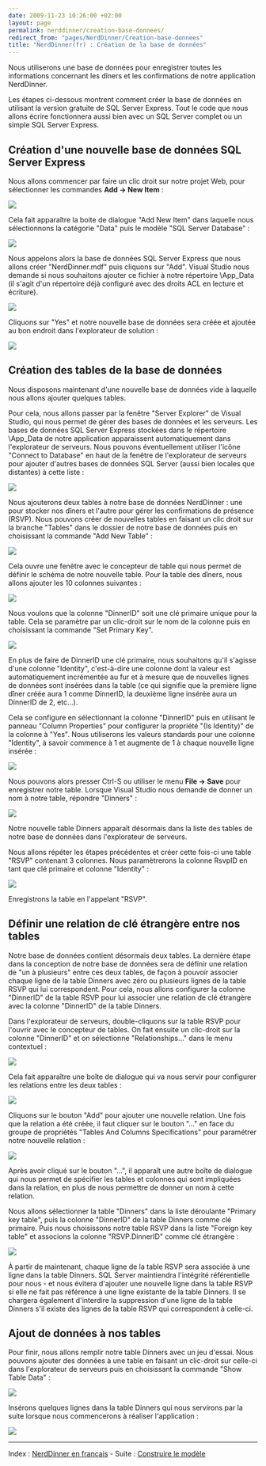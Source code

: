 ```yaml
---
date: 2009-11-23 10:26:00 +02:00
layout: page
permalink: nerddinner/creation-base-donnees/
redirect_from: "pages/NerdDinner/Creation-base-donnees"
title: "NerdDinner(fr) : Création de la base de données"
---
```


Nous utiliserons une base de données pour enregistrer toutes les
informations concernant les dîners et les confirmations de notre application
NerdDinner.

Les étapes ci-dessous montrent comment créer la base de données en utilisant
la version gratuite de SQL Server Express. Tout le code que nous allons écrire
fonctionnera aussi bien avec un SQL Server complet ou un simple SQL Server
Express.

## Création d'une nouvelle base de données SQL Server Express

Nous allons commencer par faire un clic droit sur notre projet Web, pour
sélectionner les commandes **Add -&gt; New Item** :

![](http://nerddinnerbook.s3.amazonaws.com/Images/image024.png)

Cela fait apparaître la boite de dialogue "Add New Item" dans laquelle nous
sélectionnons la catégorie "Data" puis le modèle "SQL Server Database" :

![](http://nerddinnerbook.s3.amazonaws.com/Images/image025.png)

Nous appelons alors la base de données SQL Server Express que nous allons
créer "NerdDinner.mdf" puis cliquons sur "Add". Visual Studio nous demande si
nous souhaitons ajouter ce fichier à notre répertoire \App_Data (il s'agit d'un
répertoire déjà configuré avec des droits ACL en lecture et écriture).

![](http://nerddinnerbook.s3.amazonaws.com/Images/image026.png)

Cliquons sur "Yes" et notre nouvelle base de données sera créée et ajoutée
au bon endroit dans l'explorateur de solution :

![](http://nerddinnerbook.s3.amazonaws.com/Images/image027.png)

## Création des tables de la base de données

Nous disposons maintenant d'une nouvelle base de données vide à laquelle
nous allons ajouter quelques tables.

Pour cela, nous allons passer par la fenêtre "Server Explorer" de Visual
Studio, qui nous permet de gérer des bases de données et les serveurs. Les
bases de données SQL Server Express stockées dans le répertoire \App_Data de
notre application apparaissent automatiquement dans l'explorateur de serveurs.
Nous pouvons éventuellement utiliser l'icône "Connect to Database" en haut de
la fenêtre de l'explorateur de serveurs pour ajouter d'autres bases de données
SQL Server (aussi bien locales que distantes) à cette liste :

![](http://nerddinnerbook.s3.amazonaws.com/Images/image028.png)

Nous ajouterons deux tables à notre base de données NerdDinner : une pour
stocker nos dîners et l'autre pour gérer les confirmations de présence (RSVP).
Nous pouvons créer de nouvelles tables en faisant un clic droit sur la branche
"Tables" dans le dossier de notre base de données puis en choisissant la
commande "Add New Table" :

![](http://nerddinnerbook.s3.amazonaws.com/Images/image029.png)

Cela ouvre une fenêtre avec le concepteur de table qui nous permet de
définir le schéma de notre nouvelle table. Pour la table des dîners, nous
allons ajouter les 10 colonnes suivantes :

![](http://nerddinnerbook.s3.amazonaws.com/Images/image030.png)

Nous voulons que la colonne "DinnerID" soit une clé primaire unique pour la
table. Cela se paramètre par un clic-droit sur le nom de la colonne puis en
choisissant la commande "Set Primary Key".

![](http://nerddinnerbook.s3.amazonaws.com/Images/image031.png)

En plus de faire de DinnerID une clé primaire, nous souhaitons qu'il
s'agisse d'une colonne "Identity", c'est-à-dire une colonne dont la valeur est
automatiquement incrémentée au fur et à mesure que de nouvelles lignes de
données sont insérées dans la table (ce qui signifie que la première ligne
dîner créée aura 1 comme DinnerID, la deuxième ligne insérée aura un DinnerID
de 2, etc…).

Cela se configure en sélectionnant la colonne "DinnerID" puis en utilisant
le panneau "Column Properties" pour configurer la propriété "(Is Identity)" de
la colonne à "Yes". Nous utiliserons les valeurs standards pour une colonne
"Identity", à savoir commence à 1 et augmente de 1 à chaque nouvelle ligne
insérée :

![](http://nerddinnerbook.s3.amazonaws.com/Images/image032.png)

Nous pouvons alors presser Ctrl-S ou utiliser le menu __File -&gt; Save__
pour enregistrer notre table. Lorsque Visual Studio nous demande de donner un
nom à notre table, répondre "Dinners" :

![](http://nerddinnerbook.s3.amazonaws.com/Images/image033.png)

Notre nouvelle table Dinners apparaît désormais dans la liste des tables de
notre base de données dans l'explorateur de serveurs.

Nous allons répéter les étapes précédentes et créer cette fois-ci une table
"RSVP" contenant 3 colonnes. Nous paramètrerons la colonne RsvpID en tant que
clé primaire et colonne "Identity" :

![](http://nerddinnerbook.s3.amazonaws.com/Images/image034.png)

Enregistrons la table en l'appelant "RSVP".

## Définir une relation de clé étrangère entre nos tables

Notre base de données contient désormais deux tables. La dernière étape dans
la conception de notre base de données sera de définir une relation de "un à
plusieurs" entre ces deux tables, de façon à pouvoir associer chaque ligne de
la table Dinners avec zéro ou plusieurs lignes de la table RSVP qui lui
correspondent. Pour cela, nous allons configurer la colonne "DinnerID" de la
table RSVP pour lui associer une relation de clé étrangère avec la colonne
"DinnerID" de la table Dinners.

Dans l'explorateur de serveurs, double-cliquons sur la table RSVP pour
l'ouvrir avec le concepteur de tables. On fait ensuite un clic-droit sur la
colonne "DinnerID" et on sélectionne "Relationships…" dans le menu
contextuel :

![](http://nerddinnerbook.s3.amazonaws.com/Images/image035.png)

Cela fait apparaître une boîte de dialogue qui va nous servir pour
configurer les relations entre les deux tables :

![](http://nerddinnerbook.s3.amazonaws.com/Images/image036.png)

Cliquons sur le bouton "Add" pour ajouter une nouvelle relation. Une fois
que la relation a été créée, il faut cliquer sur le bouton "…" en face du
groupe de propriétés "Tables And Columns Specifications" pour paramétrer notre
nouvelle relation :

![](http://nerddinnerbook.s3.amazonaws.com/Images/image037.png)

Après avoir cliqué sur le bouton "...", il apparaît une autre boîte de
dialogue qui nous permet de spécifier les tables et colonnes qui sont
impliquées dans la relation, en plus de nous permettre de donner un nom à cette
relation.

Nous allons sélectionner la table "Dinners" dans la liste déroulante
"Primary key table", puis la colonne "DinnerID" de la table Dinners comme clé
primaire. Puis nous choisissons notre table RSVP dans la liste "Foreign key
table" et associons la colonne "RSVP.DinnerID" comme clé étrangère :

![](http://nerddinnerbook.s3.amazonaws.com/Images/image038.png)

À partir de maintenant, chaque ligne de la table RSVP sera associée à une
ligne dans la table Dinners. SQL Server maintiendra l'intégrité référentielle
pour nous - et nous évitera d'ajouter une nouvelle ligne dans la table RSVP si
elle ne fait pas référence à une ligne existante de la table Dinners. Il se
chargera également d'interdire la suppression d'une ligne de la table Dinners
s'il existe des lignes de la table RSVP qui correspondent à celle-ci.

## Ajout de données à nos tables

Pour finir, nous allons remplir notre table Dinners avec un jeu d'essai.
Nous pouvons ajouter des données à une table en faisant un clic-droit sur
celle-ci dans l'explorateur de serveurs puis en choisissant la commande "Show
Table Data" :

![](http://nerddinnerbook.s3.amazonaws.com/Images/image039.png)

Insérons quelques lignes dans la table Dinners qui nous servirons par la
suite lorsque nous commencerons à réaliser l'application :

![](http://nerddinnerbook.s3.amazonaws.com/Images/image040.png)

---
Index : [NerdDinner en français](http://tinyurl.com/NerdDinnerFR) - Suite : [Construire le modèle](/nerddinner/construire-modele/)
